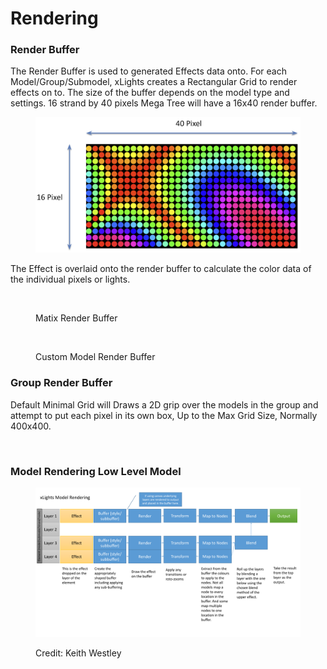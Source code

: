 # Rendering



### Render Buffer

The Render Buffer is used to generated Effects data onto. For each Model/Group/Submodel, xLights creates a Rectangular Grid to render effects on to. The size of the buffer depends on the model type and settings. 16 strand by 40 pixels Mega Tree will have a 16x40 render buffer.

<figure><img src="../../.gitbook/assets/image.png" alt=""><figcaption></figcaption></figure>

The Effect is overlaid onto the render buffer to calculate the color data of the individual pixels or lights.

<figure><img src="../../.gitbook/assets/render1.gif" alt=""><figcaption><p>Matix Render Buffer</p></figcaption></figure>

<figure><img src="../../.gitbook/assets/render.gif" alt=""><figcaption><p>Custom Model Render Buffer</p></figcaption></figure>



### Group Render Buffer

Default Minimal Grid will Draws a 2D grip over the models in the group and attempt to put each pixel in its own box, Up to the Max Grid Size, Normally 400x400.

<figure><img src="https://lh7-rt.googleusercontent.com/slidesz/AGV_vUczyTTS52yvM3s0r22roSTXII8KMXFtsIisgK6_JOQvKRAhHiX905wvuGvDP8yBO5Lum-UbjLGl9rzaET-bOR1fW4sGRMmO_x0cFR49xjeBamL-GypUP5QjdRH3qVWEzC578qELX3UeRoeT9cf04FIf8Hrtsg=s2048?key=1gBjmeJmolgwdkZH-qLraA" alt=""><figcaption></figcaption></figure>



### Model Rendering Low Level Model

<div data-full-width="true">

<figure><img src="../../.gitbook/assets/xLights Rendering.pptx.png" alt=""><figcaption><p>Credit: Keith Westley</p></figcaption></figure>

</div>
